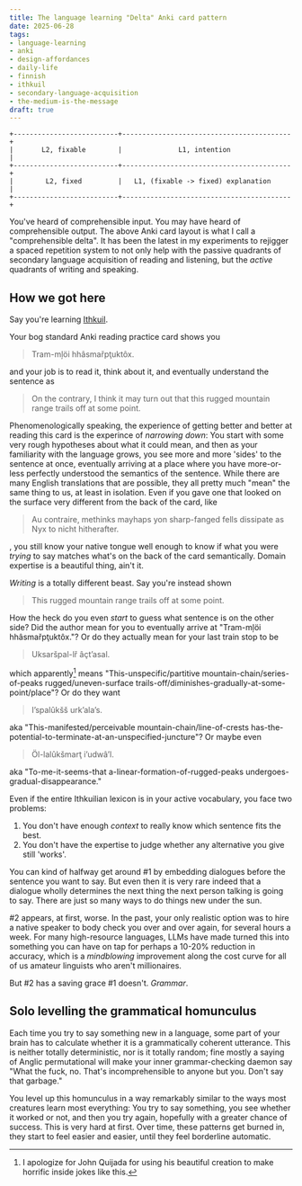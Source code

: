 ```yaml
---
title: The language learning "Delta" Anki card pattern
date: 2025-06-28
tags: 
- language-learning
- anki
- design-affordances
- daily-life
- finnish
- ithkuil
- secondary-language-acquisition
- the-medium-is-the-message
draft: true
---
```



```text
+--------------------------+------------------------------------------+
|       L2, fixable        |              L1, intention               |
+--------------------------+------------------------------------------+
|        L2, fixed         |   L1, (fixable -> fixed) explanation     |
+--------------------------+------------------------------------------+
```

You've heard of comprehensible input. You may have heard of comprehensible
output. The above Anki card layout is what I call a "comprehensible delta".
It has been the latest in my experiments to rejigger a spaced
repetition system to not only help with the passive quadrants of
secondary language acquisition of reading and listening, but the *active*
quadrants of writing and speaking.

## How we got here

Say you're learning [Ithkuil](https://ithkuil.net/).

Your bog standard Anki reading practice card shows you

>Tram-mļöi hhâsmařpţuktôx.

and your job is to read it, think about it, and eventually understand the sentence as

>On the contrary, I think it may turn out that this rugged mountain range trails off at some point.

Phenomenologically speaking, the experience of getting better and better at 
reading this card is the experince of *narrowing down*: You start with some
very rough hypotheses about what it could mean, and then as your familiarity
with the language grows, you see more and more 'sides' to the sentence at once,
eventually arriving at a place where you have more-or-less perfectly understood
the semantics of the sentence. While there are many English translations that
are possible, they all pretty much "mean" the same thing to us, at least in
isolation. Even if you gave one that looked on the surface very different 
from the back of the card, like

>Au contraire, methinks mayhaps yon sharp-fanged fells dissipate as Nyx to nicht hitherafter.

, you still know your native tongue well enough to know if what you were *trying* to say
matches what's on the back of the card semantically. Domain expertise is a beautiful
thing, ain't it.

*Writing* is a totally different beast. Say you're instead shown

>This rugged mountain range trails off at some point.

How the heck do you even *start* to guess what sentence is on the other side?
Did the author mean for you to eventually arrive at "Tram-mļöi hhâsmařpţuktôx."?
Or do they actually mean for your last train stop to be 

>Uksaršpal-lř âçt’asal.

which apparently[^1] means "This-unspecific/partitive mountain-chain/series-of-peaks rugged/uneven-surface 
trails-off/diminishes-gradually-at-some-point/place"? Or do they want

>I’spalûkšš urk’ala’s.

aka "This-manifested/perceivable mountain-chain/line-of-crests 
has-the-potential-to-terminate-at-an-unspecified-juncture"? Or maybe even

>Öl-lalûkšmarţ i’udwâ’l.

aka "To-me-it-seems-that a-linear-formation-of-rugged-peaks 
undergoes-gradual-disappearance."

Even if the entire Ithkuilian lexicon is in your active vocabulary, you face two 
problems:

1. You don't have enough *context* to really know which sentence fits the best.
2. You don't have the expertise to judge whether any alternative you give still 'works'.

You can kind of halfway get around #1 by embedding dialogues before the sentence
you want to say. 
But even then it is very rare
indeed that a dialogue wholly determines the next thing the next person talking
is going to say. There are just so many ways to do things new under the sun.

#2 appears, at first, worse. In the past, your only realistic option 
was to hire a native speaker to body check you over and over again, for several 
hours a week. For many high-resource languages, LLMs have made turned this into
something you can have on tap for perhaps a 10-20% reduction in accuracy, which
is a *mindblowing* improvement along the cost curve for all of us amateur
linguists who aren't millionaires. 

But #2 has a saving grace #1 doesn't. *Grammar*.

## Solo levelling the grammatical homunculus

Each time you try to say something new in a language, some part of your brain
has to calculate whether it is a grammatically coherent utterance. This is
neither totally deterministic, nor is it totally random; fine mostly a saying of
Anglic permutational will make your inner grammar-checking daemon say "What the
fuck, no. That's incomprehensible to anyone but you. Don't say that garbage."

You level up this homunculus in a way remarkably similar to the ways most
creatures learn most everything: You try to say something, you see whether it
worked or not, and then you try again, hopefully with a greater chance of 
success. This is very hard at first. Over time, these patterns get burned in,
they start to feel easier and easier, until they feel borderline automatic.




[^1]: I apologize for John Quijada for using his beautiful creation to make
horrific inside jokes like this.
